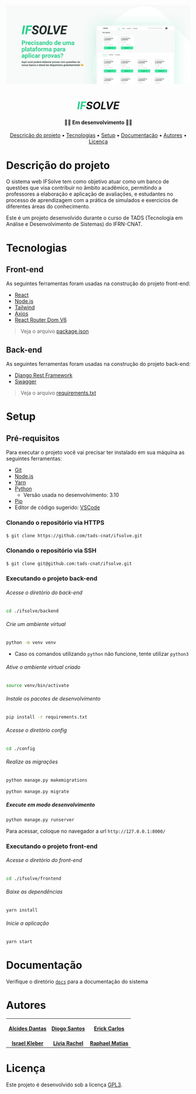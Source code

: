 ![banner](./banner.jpeg) 
<h1 align="center" style="font-style: italic; font-weight:bold;"><b style="color: #26D189;">IF</b>SOLVE</h4>
<h4 align="center"> 👨‍💻 Em desenvolvimento 👩‍💻 </h4>
<p align="center">
 <a href="#descrição-do-projeto">Descrição do projeto</a> •
 <a href="#tecnologias">Tecnologias</a> • 
 <a href="#setup">Setup</a> • 
 <a href="#documentação">Documentação</a> •
 <a href="#autores">Autores</a> •
 <a href="#licença">Licença</a> 
</p>

# Descrição do projeto
O sistema web IFSolve tem como objetivo atuar como um banco de questões que visa contribuir no âmbito acadêmico, permitindo a professores a elaboração e aplicação de avaliações, e estudantes no processo de aprendizagem com a prática de simulados e exercícios de diferentes áreas do conhecimento.

Este é um projeto desenvolvido durante o curso de TADS (Tecnologia em Análise e Desenvolvimento de Sistemas) do IFRN-CNAT.

# Tecnologias
## Front-end
As seguintes ferramentas foram usadas na construção do projeto front-end:
- [React](https://pt-br.reactjs.org/)
- [Node.js](https://nodejs.org/en/)
- [Tailwind](https://tailwindcss.com/)
- [Axios](https://axios-http.com/ptbr/docs/intro)
- [React Router Dom V6](https://reactrouter.com/en/v6.3.0/getting-started/overview)
> Veja o arquivo [package.json](./frontend/package.json)

## Back-end
As seguintes ferramentas foram usadas na construção do projeto back-end:
- [Django Rest Framework](https://www.django-rest-framework.org/)
- [Swagger](https://swagger.io/)
> Veja o arquivo [requirements.txt](./backend/requirements.txt)

# Setup
## Pré-requisitos

Para executar o projeto você vai precisar ter instalado em sua máquina as seguintes ferramentas:
- [Git](https://git-scm.com)
- [Node.js](https://nodejs.org/en/)
- [Yarn](https://yarnpkg.com/) 
- [Python](https://www.python.org/) 
  - Versão usada no desenvolvimento: 3.10
- [Pip](https://pypi.org/project/pip/)
- Editor de código sugerido: [VSCode](https://code.visualstudio.com/)

### Clonando o repositório via HTTPS
```bash
$ git clone https://github.com/tads-cnat/ifsolve.git
```

### Clonando o repositório via SSH
```bash
$ git clone git@github.com:tads-cnat/ifsolve.git
```

### Executando o projeto back-end
###### Acesse o diretório do back-end
```bash
cd ./ifsolve/backend
```

###### Crie um ambiente virtual
```bash
python -m venv venv
```
- Caso os comandos utilizando `python` não funcione, tente utilizar `python3`

###### Ative o ambiente virtual criado
```sh
source venv/bin/activate
```

###### Instale os pacotes de desenvolvimento
```bash
pip install -r requirements.txt
```

###### Acesse o diretório config
```bash
cd ./config
```

###### Realize as migrações
```bash
python manage.py makemigrations
```

```bash
python manage.py migrate
```

##### Execute em modo desenvolvimento
```sh
python manage.py runserver
```
Para acessar, coloque no navegador a url `http://127.0.0.1:8000/`

### Executando o projeto front-end

###### Acesse o diretório do front-end
```bash
cd ./ifsolve/frontend
```

###### Baixe as dependências
```bash
yarn install
```

###### Inicie a aplicação
```bash
yarn start
```

# Documentação
Verifique o diretório [`docs`](./docs/) para a documentação do sistema

# Autores
<table style>
  <tr>
    <td align="center"><a href="https://github.com/alcides07">
        <img style="border-radius: 50%;" src="https://avatars.githubusercontent.com/u/84922660?v=4" width="100px;" alt=""/>
        <br />
        <a href="https://github.com/alcides07"><b>Alcides Dantas</b></a>
    </td>
    <td align="center"><a href="https://github.com/diogoodiego">
        <img style="border-radius: 50%;" src="https://avatars.githubusercontent.com/u/53539868?v=4" width="100px;" alt=""/>
        <br />
        <a href="https://github.com/diogoodiego"><b>Diogo Santos</b></a>
    </td>
    <td align="center"><a href="https://github.com/erick003">
        <img style="border-radius: 50%;" src="https://avatars.githubusercontent.com/u/94196045?v=4" width="100px;" alt=""/>
        <br />
        <a href="https://github.com/erick003"><b>Erick Carlos</b></a>
    </td>
  </tr>
  <tr>
    <td align="center"><a href="https://github.com/IsraelKleber">
        <img style="border-radius: 50%;" src="https://avatars.githubusercontent.com/u/94148869?v=4" width="100px;" alt=""/>
        <br />
        <a href="https://github.com/IsraelKleber"><b>Israel Kleber</b></a>
    </td>
    <td align="center"><a href="https://github.com/Livia-Rachell">
        <img style="border-radius: 50%;" src="https://avatars.githubusercontent.com/u/83011310?v=4" width="100px;" alt=""/>
        <br />
        <a href="https://github.com/Livia-Rachell"><b>Lívia Rachel</b></a>
    </td>
    <td align="center"><a href="https://github.com/matRaph">
        <img style="border-radius: 50%;" src="https://avatars.githubusercontent.com/u/42880393?v=4" width="100px;" alt=""/>
        <br />
        <a href="https://github.com/matRaph"><b>Raphael Matias</b></a>
    </td>
  </tr>
</table>

# Licença 
Este projeto é desenvolvido sob a licença [GPL3](https://www.gnu.org/licenses/gpl-3.0-standalone.html).
